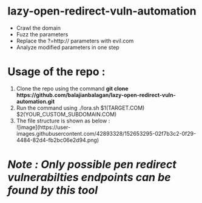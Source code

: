 # lazy-open-redirect-vuln-automation
<ul>
<li>Crawl the domain</li> 
<li>Fuzz the parameters</li>
  <li>Replace the ?=http:// parameters with evil.com</li>
  <li>Analyze modified parameters in one step </li>
</ul>

<h1>Usage of the repo :</h1>
<ol>
  <li>Clone the repo using the command <strong>git clone https://github.com/balajianbalagan/lazy-open-redirect-vuln-automation.git</strong></li>
  <li>Run the command using ./lora.sh $1(TARGET.COM) $2(YOUR_CUSTOM_SUBDOMAIN.COM)</li>
  <li>The file structure is shown as below :</li>
![image](https://user-images.githubusercontent.com/42893328/152653295-02f7b3c2-0f29-4484-82d4-fb2bc06e2d94.png)
</ol>

<h1><i>Note : Only possible pen redirect vulnerabilties endpoints can be found by this tool</i></h1>


